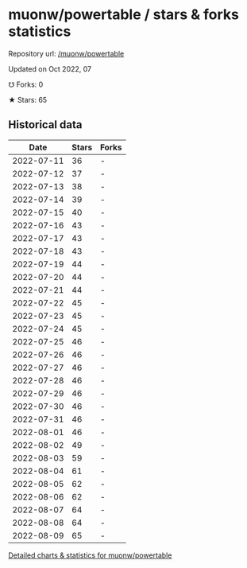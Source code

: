 # muonw/powertable / stars & forks statistics

Repository url: [/muonw/powertable](https://github.com/muonw/powertable)

Updated on Oct 2022, 07

☋ Forks: 0

★ Stars: 65

## Historical data
| Date | Stars | Forks |
|------|-------|-------|
| 2022-07-11 | 36 | - | 
| 2022-07-12 | 37 | - | 
| 2022-07-13 | 38 | - | 
| 2022-07-14 | 39 | - | 
| 2022-07-15 | 40 | - | 
| 2022-07-16 | 43 | - | 
| 2022-07-17 | 43 | - | 
| 2022-07-18 | 43 | - | 
| 2022-07-19 | 44 | - | 
| 2022-07-20 | 44 | - | 
| 2022-07-21 | 44 | - | 
| 2022-07-22 | 45 | - | 
| 2022-07-23 | 45 | - | 
| 2022-07-24 | 45 | - | 
| 2022-07-25 | 46 | - | 
| 2022-07-26 | 46 | - | 
| 2022-07-27 | 46 | - | 
| 2022-07-28 | 46 | - | 
| 2022-07-29 | 46 | - | 
| 2022-07-30 | 46 | - | 
| 2022-07-31 | 46 | - | 
| 2022-08-01 | 46 | - | 
| 2022-08-02 | 49 | - | 
| 2022-08-03 | 59 | - | 
| 2022-08-04 | 61 | - | 
| 2022-08-05 | 62 | - | 
| 2022-08-06 | 62 | - | 
| 2022-08-07 | 64 | - | 
| 2022-08-08 | 64 | - | 
| 2022-08-09 | 65 | - | 


[Detailed charts & statistics for muonw/powertable](https://reviewgithub.com/rep/muonw/powertable)
